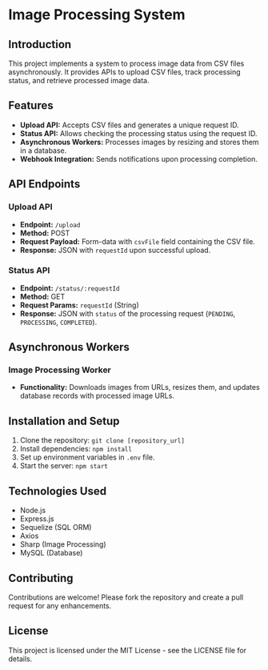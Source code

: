 # Image Processing System

## Introduction

This project implements a system to process image data from CSV files asynchronously. It provides APIs to upload CSV files, track processing status, and retrieve processed image data.

## Features

- **Upload API:** Accepts CSV files and generates a unique request ID.
- **Status API:** Allows checking the processing status using the request ID.
- **Asynchronous Workers:** Processes images by resizing and stores them in a database.
- **Webhook Integration:** Sends notifications upon processing completion.

## API Endpoints

### Upload API

- **Endpoint:** `/upload`
- **Method:** POST
- **Request Payload:** Form-data with `csvFile` field containing the CSV file.
- **Response:** JSON with `requestId` upon successful upload.

### Status API

- **Endpoint:** `/status/:requestId`
- **Method:** GET
- **Request Params:** `requestId` (String)
- **Response:** JSON with `status` of the processing request (`PENDING`, `PROCESSING`, `COMPLETED`).

## Asynchronous Workers

### Image Processing Worker

- **Functionality:** Downloads images from URLs, resizes them, and updates database records with processed image URLs.

## Installation and Setup

1. Clone the repository: `git clone [repository_url]`
2. Install dependencies: `npm install`
3. Set up environment variables in `.env` file.
4. Start the server: `npm start`

## Technologies Used

- Node.js
- Express.js
- Sequelize (SQL ORM)
- Axios
- Sharp (Image Processing)
- MySQL (Database)

## Contributing

Contributions are welcome! Please fork the repository and create a pull request for any enhancements.

## License

This project is licensed under the MIT License - see the LICENSE file for details.
